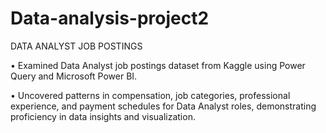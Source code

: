 # Data-analysis-project2
DATA ANALYST JOB POSTINGS

•	Examined Data Analyst job postings dataset from Kaggle using Power Query and Microsoft Power BI.

•	Uncovered patterns in compensation, job categories, professional experience, and payment schedules for Data Analyst roles, demonstrating proficiency in data insights and visualization.



